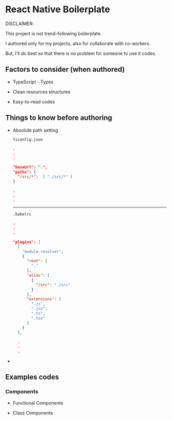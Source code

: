 # React Native Boilerplate

DISCLAIMER:

This project is not trend-following boilerplate.

I authored only for my projects, also for collaborate with co-workers.

But, I'll do best so that there is no problem for someone to use it codes.

## Factors to consider (when authored)

- TypeScript - Types

- Clean resources structures

- Easy-to-read codes

## Things to know before authoring

- Absolute path setting

  `tsconfig.json`

  ```json
  .
  .
  .

  "baseUrl": ".",
  "paths": {
    "/src/*":  [ "./src/*" ]
  }

  .
  .
  .
  ```

  ---

  `.babelrc`

  ```json
  .
  .
  .

  "plugins": [
    [
      "module-resolver",
      {
        "root": [
          "."
        ],
        "alias": [
          {
            "/src": "./src"
          }
        ],
        "extensions": [
          ".js",
          ".jsx",
          ".ts",
          ".tsx"
        ]
      }
    ],

    .
    .
    .
  ```

-

## Examples codes

### Components

- Functional Components

- Class Components


